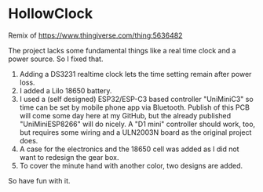 # HollowClock
Remix of https://www.thingiverse.com/thing:5636482

The project lacks some fundamental things like a real time clock and a power source. So I fixed that.
1) Adding a DS3231 realtime clock lets the time setting remain after power loss.
2) I added a LiIo 18650 battery.
3) I used a (self designed) ESP32/ESP-C3 based controller "UniMiniC3" so time can be set by mobile phone app via Bluetooth.
Publish of this PCB will come some day here at my GitHub, but the already published "UniMiniESP8266" will do nicely. 
A "D1 mini" controller should  work, too, but requires some wiring and a ULN2003N board as the original project does.
4) A case for the electronics and the 18650 cell was added as I did not want to redesign the gear box.
5) To cover the minute hand with another color, two designs are added.

So have fun with it.
